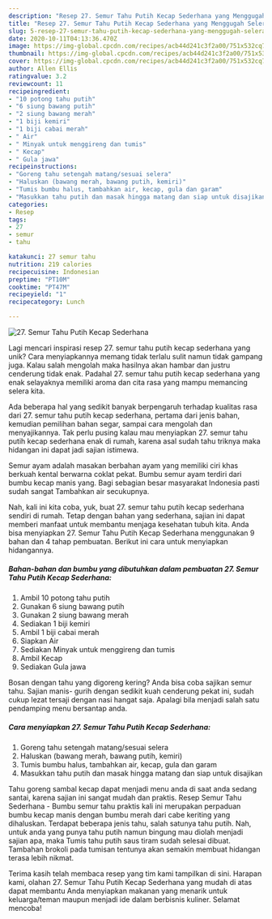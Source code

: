 ```yaml
---
description: "Resep 27. Semur Tahu Putih Kecap Sederhana yang Menggugah Selera"
title: "Resep 27. Semur Tahu Putih Kecap Sederhana yang Menggugah Selera"
slug: 5-resep-27-semur-tahu-putih-kecap-sederhana-yang-menggugah-selera
date: 2020-10-11T04:13:36.470Z
image: https://img-global.cpcdn.com/recipes/acb44d241c3f2a00/751x532cq70/27-semur-tahu-putih-kecap-sederhana-foto-resep-utama.jpg
thumbnail: https://img-global.cpcdn.com/recipes/acb44d241c3f2a00/751x532cq70/27-semur-tahu-putih-kecap-sederhana-foto-resep-utama.jpg
cover: https://img-global.cpcdn.com/recipes/acb44d241c3f2a00/751x532cq70/27-semur-tahu-putih-kecap-sederhana-foto-resep-utama.jpg
author: Allen Ellis
ratingvalue: 3.2
reviewcount: 11
recipeingredient:
- "10 potong tahu putih"
- "6 siung bawang putih"
- "2 siung bawang merah"
- "1 biji kemiri"
- "1 biji cabai merah"
- " Air"
- " Minyak untuk menggireng dan tumis"
- " Kecap"
- " Gula jawa"
recipeinstructions:
- "Goreng tahu setengah matang/sesuai selera"
- "Haluskan (bawang merah, bawang putih, kemiri)"
- "Tumis bumbu halus, tambahkan air, kecap, gula dan garam"
- "Masukkan tahu putih dan masak hingga matang dan siap untuk disajikan"
categories:
- Resep
tags:
- 27
- semur
- tahu

katakunci: 27 semur tahu 
nutrition: 219 calories
recipecuisine: Indonesian
preptime: "PT10M"
cooktime: "PT47M"
recipeyield: "1"
recipecategory: Lunch

---
```



![27. Semur Tahu Putih Kecap Sederhana](https://img-global.cpcdn.com/recipes/acb44d241c3f2a00/751x532cq70/27-semur-tahu-putih-kecap-sederhana-foto-resep-utama.jpg)

Lagi mencari inspirasi resep 27. semur tahu putih kecap sederhana yang unik? Cara menyiapkannya memang tidak terlalu sulit namun tidak gampang juga. Kalau salah mengolah maka hasilnya akan hambar dan justru cenderung tidak enak. Padahal 27. semur tahu putih kecap sederhana yang enak selayaknya memiliki aroma dan cita rasa yang mampu memancing selera kita.

Ada beberapa hal yang sedikit banyak berpengaruh terhadap kualitas rasa dari 27. semur tahu putih kecap sederhana, pertama dari jenis bahan, kemudian pemilihan bahan segar, sampai cara mengolah dan menyajikannya. Tak perlu pusing kalau mau menyiapkan 27. semur tahu putih kecap sederhana enak di rumah, karena asal sudah tahu triknya maka hidangan ini dapat jadi sajian istimewa.

Semur ayam adalah masakan berbahan ayam yang memiliki ciri khas berkuah kental berwarna coklat pekat. Bumbu semur ayam terdiri dari bumbu kecap manis yang. Bagi sebagian besar masyarakat Indonesia pasti sudah sangat Tambahkan air secukupnya.


Nah, kali ini kita coba, yuk, buat 27. semur tahu putih kecap sederhana sendiri di rumah. Tetap dengan bahan yang sederhana, sajian ini dapat memberi manfaat untuk membantu menjaga kesehatan tubuh kita. Anda bisa menyiapkan 27. Semur Tahu Putih Kecap Sederhana menggunakan 9 bahan dan 4 tahap pembuatan. Berikut ini cara untuk menyiapkan hidangannya.

<!--inarticleads1-->

##### Bahan-bahan dan bumbu yang dibutuhkan dalam pembuatan 27. Semur Tahu Putih Kecap Sederhana:

1. Ambil 10 potong tahu putih
1. Gunakan 6 siung bawang putih
1. Gunakan 2 siung bawang merah
1. Sediakan 1 biji kemiri
1. Ambil 1 biji cabai merah
1. Siapkan  Air
1. Sediakan  Minyak untuk menggireng dan tumis
1. Ambil  Kecap
1. Sediakan  Gula jawa


Bosan dengan tahu yang digoreng kering? Anda bisa coba sajikan semur tahu. Sajian manis- gurih dengan sedikit kuah cenderung pekat ini, sudah cukup lezat tersaji dengan nasi hangat saja. Apalagi bila menjadi salah satu pendamping menu bersantap anda. 

<!--inarticleads2-->

##### Cara menyiapkan 27. Semur Tahu Putih Kecap Sederhana:

1. Goreng tahu setengah matang/sesuai selera
1. Haluskan (bawang merah, bawang putih, kemiri)
1. Tumis bumbu halus, tambahkan air, kecap, gula dan garam
1. Masukkan tahu putih dan masak hingga matang dan siap untuk disajikan


Tahu goreng sambal kecap dapat menjadi menu anda di saat anda sedang santai, karena sajian ini sangat mudah dan praktis. Resep Semur Tahu Sederhana - Bumbu semur tahu praktis kali ini merupakan perpaduan bumbu kecap manis dengan bumbu merah dari cabe keriting yang dihaluskan. Terdapat beberapa jenis tahu, salah satunya tahu putih. Nah, untuk anda yang punya tahu putih namun bingung mau diolah menjadi sajian apa, maka Tumis tahu putih saus tiram sudah selesai dibuat. Tambahan brokoli pada tumisan tentunya akan semakin membuat hidangan terasa lebih nikmat. 

Terima kasih telah membaca resep yang tim kami tampilkan di sini. Harapan kami, olahan 27. Semur Tahu Putih Kecap Sederhana yang mudah di atas dapat membantu Anda menyiapkan makanan yang menarik untuk keluarga/teman maupun menjadi ide dalam berbisnis kuliner. Selamat mencoba!
